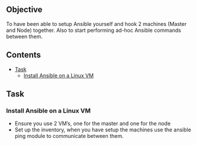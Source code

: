 ## Objective
To have been able to setup Ansible yourself and hook 2 machines (Master and Node) together.  Also to start performing ad-hoc Ansible commands between them.

<!--TOC_START-->
## Contents
- [Task](#task)
	- [Install Ansible on a Linux VM](#install-ansible-on-a-linux-vm)

<!--TOC_END-->
## Task

### Install Ansible on a Linux VM
- Ensure you use 2 VM’s, one for the master and one for the node
- Set up the inventory, when you have setup the machines use the ansible ping module to communicate between them.
